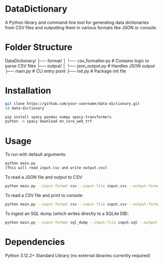 # DataDictionary

A Python library and command-line tool for generating data dictionaries from CSV files and outputting them in various formats like JSON or console.

# Folder Structure

DataDictionary/
├── format/
│ └── csv_formatter.py # Contains logic to parse CSV files
├── output/
│ └── json_output.py # Handles JSON output
├── main.py # CLI entry point
├── init.py # Package init file

# Installation

```bash
git clone https://github.com/your-username/data-dictionary.git
cd data-dictionary

pip install spacy pandas numpy spacy-transformers
python -m spacy download en_core_web_trf
```


# Usage
To run with default arguments:
```bash
python main.py
(This will read input.csv and write output.csv)
```
To read a JSON file and output to CSV:
```bash
python main.py --input-format csv --input-file input.csv --output-format json --output-file output.json
```
To read a CSV file and print to console:

```bash
python main.py --input-format csv --input-file input.csv --output-format console
```
To ingest an SQL dump (which writes directly to a SQLite DB):
```bash
python main.py --input-format sql_dump --input-file input.sql --output-file my_dumped_db.db
```

# Dependencies
Python 3.12.2+
Standard Library (no external libraries currently required)